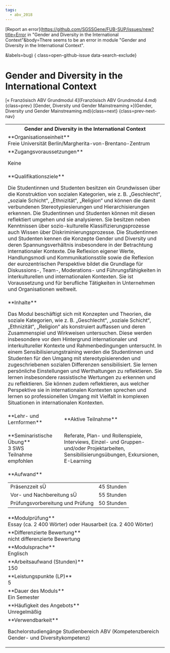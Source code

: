 ```yaml
---
tags:
  - abv_2018
---
```

[Report an error](https://github.com/SGSSGene/FUB-SUP/issues/new?title=Error in "Gender and Diversity in the International Context"&body=There seems to be an error in module "Gender and Diversity in the International Context".

<Describe here a slightly more detailed description of what is wrong>&labels=bug)
{ class=open-github-issue data-search-exclude}

# Gender and Diversity in the International Context

[« Französisch ABV Grundmodul 4](Französisch ABV Grundmodul 4.md){class=prev}
[Gender, Diversity und Gender Mainstreaming »](Gender, Diversity und Gender Mainstreaming.md){class=next}
{class=prev-next-nav}

<table markdown id="moduledesc">
<tr markdown class="moduledesc_head"><th colspan="2">Gender and Diversity in the International Context </th></tr>
<tr markdown><td colspan="2">**Organisationseinheit**   <br>Freie Universität Berlin/Margherita-von-Brentano-Zentrum</td></tr>


<tr markdown><td colspan="2">**Zugangsvoraussetzungen** <br>

Keine


</td></tr>
<tr markdown><td colspan="2">**Qualifikationsziele**    <br>

Die Studentinnen und Studenten besitzen ein Grundwissen über die
Konstruktion von sozialen Kategorien, wie z. B. „Geschlecht“, „soziale
Schicht“, „Ethnizität“, „Religion“ und können die damit verbundenen
Stereotypiesierungen und Hierarchisierungen erkennen. Die Studentinnen und
Studenten können mit diesen reflektiert umgehen und sie analysieren. Sie
besitzen neben Kenntnissen über sozio-kulturelle Klassifizierungsprozesse
auch Wissen über Diskriminierungsprozesse. Die Studentinnen und Studenten
kennen die Konzepte Gender und Diversity und deren Spannungsverhältnis
insbesondere in der Betrachtung internationaler Kontexte. Die Reflexion
eigener Werte, Handlungsmodi und Kommunikationsstile sowie die Reflexion der
eurozentrischen Perspektive bildet die Grundlage für Diskussions-, Team-,
Moderations- und Führungsfähigkeiten in interkulturellen und internationalen
Kontexten. Sie ist Voraussetzung und für berufliche Tätigkeiten in
Unternehmen und Organisationen weltweit.


</td></tr>
<tr markdown><td colspan="2">**Inhalte**                <br>

Das Modul beschäftigt sich mit Konzepten und Theorien, die soziale
Kategorien, wie z. B. „Geschlecht“, „soziale Schicht“, „Ethnizität“,
„Religion“ als konstruiert auffassen und deren Zusammenspiel und Wirkweisen
untersuchen. Diese werden insbesondere vor dem Hintergrund internationaler
und interkultureller Kontexte und Rahmenbedingungen untersucht. In einem
Sensibilisierungstraining werden die Studentinnen und Studenten für den
Umgang mit stereotypisierenden und zugeschriebenen sozialen Differenzen
sensibilisiert. Sie lernen persönliche Einstellungen und Werthaltungen zu
reflektieren. Sie lernen insbesondere rassistische Wertungen zu erkennen und
zu reflektieren. Sie können zudem reflektieren, aus welcher Perspektive sie
in internationalen Kontexten sprechen und lernen so professionellen Umgang
mit Vielfalt in komplexen Situationen in internationalen Kontexten.


</td></tr>

<tr markdown><td>**Lehr- und Lernformen**</td><td>**Aktive Teilnahme**</td></tr>
<tr markdown><td> **Seminaristische Übung** <br>3 SWS <br> Teilnahme empfohlen</td><td>

Referate, Plan- und Rollenspiele, Interviews, Einzel- und Gruppen- und/oder Projektarbeiten, Sensibilisierungsübungen, Exkursionen, E-Learning
</td></tr>
<tr markdown><td colspan="2">**Aufwand**                <br>
<table class="aufwand_table">
<tr><td>Präsenzzeit sÜ</td><td>45 Stunden</td></tr>
<tr><td>Vor- und Nachbereitung sÜ</td><td>55 Stunden</td></tr>
<tr><td>Prüfungsvorbereitung und Prüfung</td><td>50 Stunden</td></tr>
</table>

</td></tr>
<tr markdown><td colspan="2">**Modulprüfung**             <br>Essay (ca. 2 400 Wörter) oder Hausarbeit (ca. 2 400 Wörter)


</td></tr>
<tr markdown><td colspan="2">**Differenzierte Bewertung** <br>nicht differenzierte Bewertung

</td></tr>
<tr markdown><td colspan="2">**Modulsprache**             <br>Englisch</td></tr>
<tr markdown><td colspan="2">**Arbeitsaufwand (Stunden)** <br>150</td></tr>
<tr markdown><td colspan="2">**Leistungspunkte (LP)**     <br>5</td></tr>
<tr markdown><td colspan="2">**Dauer des Moduls**         <br>Ein Semester</td></tr>
<tr markdown><td colspan="2">**Häufigkeit des Angebots**  <br>Unregelmäßig</td></tr>
<tr markdown><td colspan="2">**Verwendbarkeit**           <br>

Bachelorstudiengänge Studienbereich ABV (Kompetenzbereich Gender- und
Diversitykompetenz)


</td></tr>

</table>

